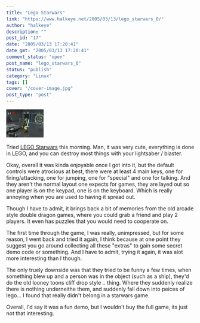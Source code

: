 ```yaml
---
title: "Lego Starwars"
link: "https://www.halkeye.net/2005/03/13/lego_starwars_0/"
author: "halkeye"
description: ""
post_id: "17"
date: "2005/03/13 17:20:41"
date_gmt: "2005/03/13 17:20:41"
comment_status: "open"
post_name: "lego_starwars_0"
status: "publish"
category: "Linux"
tags: []
cover: "/cover-image.jpg"
post_type: "post"
---
```


![](legostarwars.png)

Tried [LEGO Starwars](http://www.3dgamers.com/games/legostarwars/) this morning. Man, it was very cute, everything is done in LEGO, and you can destroy most things with your lightsaber / blaster.

Okay, overall it was kinda enjoyable once I got into it, but the default controls were atrocious at best, there were at least 4 main keys, one for firing/attacking, one for jumping, one for "special" and one for talking. And they aren't the normal layout one expects for games, they are layed out so one player is on the keypad, one is on the keyboard. Which is really annoying when you are used to having it spread out.

Though I have to admit, it brings back a bit of memories from the old arcade style double dragon games, where you could grab a friend and play 2 players. It even has puzzles that you would need to cooperate on.

The first time through the game, I was really, unimpressed, but for some reason, I went back and tried it again, I think because at one point they suggest you go around collecting all these "extras" to gain some secret demo code or something. And I have to admit, trying it again, it was alot more interesting than I though.

The only truely downside was that they tried to be funny a few times, when something blew up and a person was in the object (such as a ship), they'd do the old looney toons cliff drop style .. thing. Where they suddenly realize there is nothing underneithe them, and suddenly fall down into peices of lego... I found that really didn't belong in a starwars game.

Overall, I'd say it was a fun demo, but I wouldn't buy the full game, its just not that interesting.
